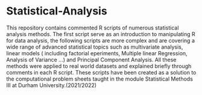 # Statistical-Analysis

This repository contains commented R scripts of numerous statistical analysis methods. The first script serve as an introduction to manipulating R for data analysis, the following scripts are more complex and are covering a wide range of advanced statistical topics such as multivariate analysis, linear models ( including factorial eperiments, Multiple linear Regression, Analysis of Variance ...) and Principal Component Analysis. All these methods were applied to real world datasets and explained briefly through comments in each R script. These scripts have been created as a solution to the computational problem sheets taught in the module Statistical Methods III at Durham University.(2021/2022)
